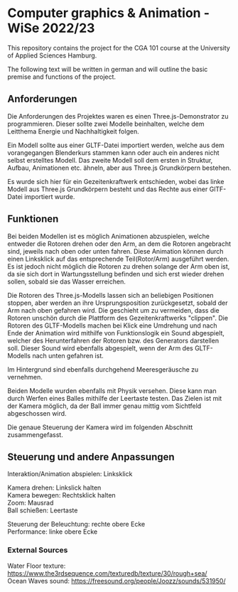 # **Computer graphics & Animation** - WiSe 2022/23
 
This repository contains the project for the CGA 101 course at the University of Applied Sciences Hamburg.  



The following text will be written in german and will outline the basic premise and functions of the project.

## Anforderungen
Die Anforderungen des Projektes waren es einen Three.js-Demonstrator zu programmieren.
Dieser sollte zwei Modelle beinhalten, welche dem Leitthema Energie und Nachhaltigkeit folgen.

Ein Modell sollte aus einer GLTF-Datei importiert werden, welche aus dem vorangegangen
Blenderkurs stammen kann oder auch ein anderes nicht selbst erstelltes Modell.
Das zweite Modell soll dem ersten in Struktur, Aufbau, Animationen etc. ähneln, aber aus Three.js Grundkörpern bestehen.

Es wurde sich hier für ein Gezeitenkraftwerk entschieden, wobei das linke Modell aus Three.js Grundkörpern besteht und
das Rechte aus einer GlTF-Datei importiert wurde.

## Funktionen
Bei beiden Modellen ist es möglich Animationen abzuspielen, welche entweder die Rotoren drehen oder den Arm, an dem die
Rotoren angebracht sind, jeweils nach oben oder unten fahren. Diese Animation können durch einen Linksklick auf
das entsprechende Teil(Rotor/Arm) ausgeführt werden.
Es ist jedoch nicht möglich die Rotoren zu drehen solange der Arm oben ist, da sie sich dort in Wartungsstellung
befinden und sich erst wieder drehen sollen, sobald sie das Wasser erreichen.

Die Rotoren des Three.js-Modells lassen sich an beliebigen Positionen stoppen, aber werden an ihre Ursprungsposition
zurückgesetzt, sobald der Arm nach oben gefahren wird. Die geschieht um zu vermeiden, dass die Rotoren unschön durch 
die Plattform des Gezeitenkraftwerks "clippen".
Die Rotoren des GLTF-Modells machen bei Klick eine Umdrehung und nach Ende der Animation wird mithilfe von 
Funktionslogik ein Sound abgespielt, welcher des Herunterfahren der Rotoren bzw. des Generators darstellen soll.
Dieser Sound wird ebenfalls abgespielt, wenn der Arm des GLTF-Modells nach unten gefahren ist.

Im Hintergrund sind ebenfalls durchgehend Meeresgeräusche zu vernehmen.

Beiden Modelle wurden ebenfalls mit Physik versehen. Diese kann man durch Werfen eines Balles mithilfe der Leertaste testen.
Das Zielen ist mit der Kamera möglich, da der Ball immer genau mittig vom Sichtfeld abgeschossen wird.

Die genaue Steuerung der Kamera wird im folgenden Abschnitt zusammengefasst.

## Steuerung und andere Anpassungen
Interaktion/Animation abspielen: Linksklick  

Kamera drehen: Linkslick halten  
Kamera bewegen: Rechtsklick halten  
Zoom: Mausrad  
Ball schießen: Leertaste  

Steuerung der Beleuchtung: rechte obere Ecke  
Performance: linke obere Ecke

### External Sources
Water Floor texture: https://www.the3rdsequence.com/texturedb/texture/30/rough+sea/  
Ocean Waves sound: https://freesound.org/people/Joozz/sounds/531950/  